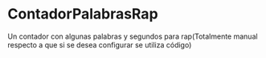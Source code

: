 # ContadorPalabrasRap
Un contador con algunas palabras y segundos para rap(Totalmente manual respecto a que si se desea configurar se utiliza código)
